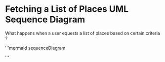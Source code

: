 # Fetching a List of Places UML Sequence Diagram
What happens when a user equests a list of places based on certain criteria ?

'''mermaid
sequenceDiagram

'''